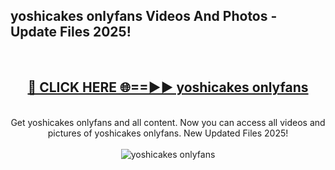 <h2>yoshicakes onlyfans Videos And Photos - Update Files 2025!</h2>
<br>
<div align="center">
<h2><a href="https://linkcuts.com/hfmhzwbr" rel="nofollow">🔴 CLICK HERE 🌐==►► yoshicakes onlyfans</a></h2>
<br>
Get yoshicakes onlyfans and all content. Now you can access all videos and pictures of yoshicakes onlyfans. New Updated Files 2025!
<br>
<br>
<a href="https://linkcuts.com/hfmhzwbr" rel="nofollow" data-target="animated-image.originalLink"><img src="https://i.ibb.co.com/WyWwxjT/player-gif2.gif" alt="yoshicakes onlyfans" style="max-width: 100%; display: inline-block;" data-target="animated-image.originalImage"></a>
</div>
<br>